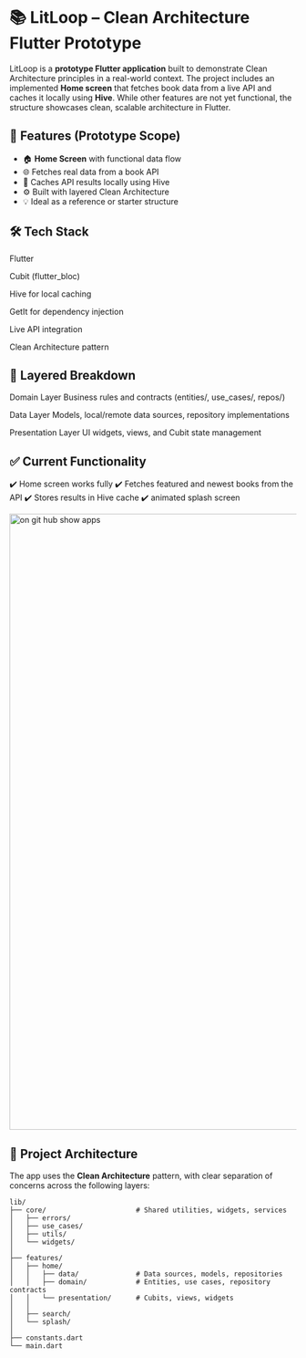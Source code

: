 # 📚 LitLoop – Clean Architecture Flutter Prototype

LitLoop is a **prototype Flutter application** built to demonstrate Clean Architecture principles in a real-world context. The project includes an implemented **Home screen** that fetches book data from a live API and caches it locally using **Hive**. While other features are not yet functional, the structure showcases clean, scalable architecture in Flutter.

## 🚀 Features (Prototype Scope)

- 🏠 **Home Screen** with functional data flow  
- 🌐 Fetches real data from a book API  
- 💾 Caches API results locally using Hive  
- ⚙️ Built with layered Clean Architecture  
- 💡 Ideal as a reference or starter structure  

## 🛠️ Tech Stack
Flutter

Cubit (flutter_bloc)

Hive for local caching

GetIt for dependency injection

Live API integration

Clean Architecture pattern

## 📂 Layered Breakdown
Domain Layer
Business rules and contracts (entities/, use_cases/, repos/)

Data Layer
Models, local/remote data sources, repository implementations

Presentation Layer
UI widgets, views, and Cubit state management

## ✅ Current Functionality
✔️ Home screen works fully
✔️ Fetches featured and newest books from the API
✔️ Stores results in Hive cache
✔️ animated splash screen


<img width="1080" height="1080" alt="on git hub show apps" src="https://github.com/user-attachments/assets/57fd80a7-dd4f-4a5b-8596-b041da8a97c6" />


## 🧠 Project Architecture

The app uses the **Clean Architecture** pattern, with clear separation of concerns across the following layers:

```plaintext
lib/
├── core/                      # Shared utilities, widgets, services
│   ├── errors/
│   ├── use_cases/
│   ├── utils/
│   └── widgets/
│
├── features/
│   ├── home/
│   │   ├── data/              # Data sources, models, repositories
│   │   ├── domain/            # Entities, use cases, repository contracts
│   │   └── presentation/      # Cubits, views, widgets
│   │
│   ├── search/               
│   └── splash/                
│
├── constants.dart
└── main.dart

